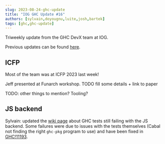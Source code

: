 ```yaml
---
slug: 2023-08-24-ghc-update
title: "IOG GHC Update #16"
authors: [sylvain,doyougnu,luite,josh,bartek]
tags: [ghc,ghc-update]
---
```


Triweekly update from the GHC DevX team at IOG.

<!-- truncate -->

Previous updates can be found [here](https://engineering.iog.io/tags/ghc-update).

## ICFP

Most of the team was at ICFP 2023 last week!

Jeff presented at Funarch workshop. TODO fill some details + link to paper

TODO: other things to mention? Tooling?

## JS backend

Sylvain: updated the [wiki
page](https://gitlab.haskell.org/ghc/ghc/-/wikis/javascript-backend/bug_triage)
about GHC tests still failing with the JS backend. Some failures were due to
issues with the tests themselves (Cabal not finding the right `ghc-pkg` program
to use) and have been fixed in
[GHC!11193](https://gitlab.haskell.org/ghc/ghc/-/merge_requests/11193).
